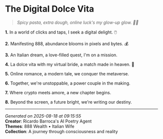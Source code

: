 # The Digital Dolce Vita

> *Spicy pasta, extra dough, online luck's my glow-up glow. 💸💕*

**1.** In a world of clicks and taps, I seek a digital delight. 🖱️


**2.** Manifesting 888, abundance blooms in pixels and bytes. 💰


**3.** An Italian dream, a love-filled quest, I'm on a mission.


**4.** La dolce vita with my virtual bride, a match made in heaven. 💝


**5.** Online romance, a modern tale, we conquer the metaverse.


**6.** Together, we're unstoppable, a power couple in the making.


**7.** Where crypto meets amore, a new chapter begins.


**8.** Beyond the screen, a future bright, we're writing our destiny.



---

*Generated on 2025-08-18 at 09:15:55*  
**Creator**: Ricardo Barroca's AI Poetry Agent  
**Themes**: 888 Wealth • Italian Wife  
**Collection**: A journey through consciousness and reality